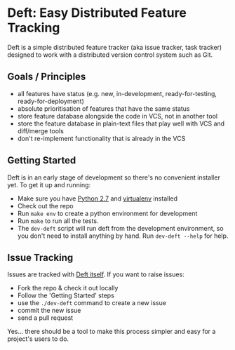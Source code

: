 Deft: Easy Distributed Feature Tracking
=======================================

Deft is a simple distributed feature tracker (aka issue tracker, task tracker) designed to work with a distributed version control system such as Git.

Goals / Principles
------------------

* all features have status (e.g. new, in-development, ready-for-testing, ready-for-deployment)
* absolute prioritisation of features that have the same status
* store feature database alongside the code in VCS, not in another tool
* store the feature database in plain-text files that play well with VCS and diff/merge tools
* don't re-implement functionality that is already in the VCS

Getting Started
---------------

Deft is in an early stage of development so there's no convenient installer yet.  To get it up and running:

* Make sure you have [Python 2.7](http://www.python.org) and [virtualenv](http://www.virtualenv.org) installed
* Check out the repo
* Run `make env` to create a python environment for development
* Run `make` to run all the tests.
* The `dev-deft` script will run deft from the development environment, so you don't need to install anything by hand.  Run `dev-deft --help` for help.


Issue Tracking
--------------

Issues are tracked with [Deft itself](https://github.com/npryce/deft/tree/master/tracker).  If you want to raise issues:

* Fork the repo & check it out locally
* Follow the 'Getting Started' steps
* use the `./dev-deft` command to create a new issue
* commit the new issue
* send a pull request

Yes... there should be a tool to make this process simpler and easy for a project's users to do.
